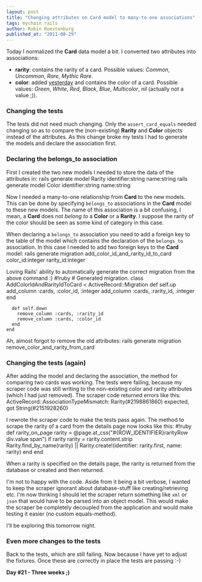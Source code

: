 ```yaml
---
layout: post
title: "Changing attributes on Card model to many-to-one associations"
tags: mychain rails
author: Robin Roestenburg
published_at: "2011-08-29"
---
```

Today I normalized the **Card** data model a bit. I converted two attributes into associations:

- **rarity**: contains the rarity of a card. Possible values: *Common*, *Uncommon*, *Rare*, *Mythic Rare*.
- **color**: added [yesterday](http://www.tamingthemindmonkey.com/color-attribute-not-present-on-details-page-h) and contains the color of a card. Possible values: *Green*, *White*, *Red*,  *Black*, *Blue*, *Multicolor*, *nil* (actually not a value ;)).

### Changing the tests
The tests did not need much changing. Only the `assert_card_equals` needed changing so as to compare the (non-existing) **Rarity** and **Color** objects instead of the attributes. As this change broke my tests I had to generate the models and declare the association first.

### Declaring the belongs_to association
First I created the two new models I needed to store the data of the attributes in:
    rails generate model Rarity identifier:string name:string
    rails generate model Color identifier:string name:string

Now I needed a many-to-one relationship from **Card** to the new models. This can be done by specifying `belongs_to` associations in the **Card** model to these new models. The name of this association is a bit confusing, I mean, a **Card** does not *belong to* a **Color** or a **Rarity**. I suppose the rarity of the color should be seen as some kind of category in this case.

When declaring a `belongs_to` association you need to add a foreign key to the table of the model which contains the declaration of the `belongs_to` association. In this case I needed to add two foreign keys to the **Card** model:
    rails generate migration add_color_id_and_rarity_id_to_card color_id:integer rarity_id:integer

Loving Rails' ability to automatically generate the correct migration from the above command :)
    #!ruby
    # Generated migration.
    class AddColorIdAndRarityIdToCard &lt; ActiveRecord::Migration
      def self.up
        add_column :cards, :color_id, :integer
        add_column :cards, :rarity_id, :integer
      end

      def self.down
        remove_column :cards, :rarity_id
        remove_column :cards, :color_id
      end
    end

Ah, almost forgot to remove the old attributes:
    rails generate migration remove_color_and_rarity_from_card

### Changing the tests (again)
After adding the model and declaring the association, the method for comparing two cards was working. The tests were failing, because my scraper code was still writing to the non-existing color and rarity attributes (which I had just removed). The scraper code returned errors like this:
    ActiveRecord::AssociationTypeMismatch: Rarity(#2198861860) expected, got String(#2151928260)

I rewrote the scraper code to make the tests pass again. The method to scrape the rarity of a card from the details page now looks like this:
    #!ruby
    def rarity_on_page
      rarity = @page.at_css("#{ROW_IDENTIFIER}rarityRow div.value span")
      if rarity
        rarity = rarity.content.strip
        Rarity.find_by_name(rarity) || Rarity.create!(identifier: rarity.first, name: rarity)
      end
    end

When a rarity is specified on the details page, the rarity is returned from the database or created and then returned.

I'm not to happy with the code. Aside from it being a bit verbose, I wanted to keep the scraper ignorant about database-stuff like creating/retrieving etc. I'm now thinking I should let the scraper return something like `xml` or `json` that would have to be parsed into an object model. This would make the scraper be completely decoupled from the application and would make testing it easier (no custom equals-method).

I'll be exploring this tomorrow night.

### Even more changes to the tests
Back to the tests, which are still failing. Now because I have yet to adjust the fixtures. Once these are correctly in place the tests are passing :-)

**Day #21 - Three weeks ;)**
